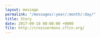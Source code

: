 ```yaml
---
layout: message
permalink: "/messages/:year/:month/:day/"
title: Story
date: 2017-09-18 00:00:00 +0000
file: http://crosssermons.cflcn.org/
---
```

